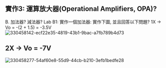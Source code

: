 ## 實作3: 運算放大器(Operational Amplifiers, OPA)?
B. 加法器? 減法器?
Lab B1: 實作一個加法器: 實作下圖, 並且回答以下問題?
1X → Vo = -(2 + 1.5) = -3.5V
![330458142-ecf22e35-4819-43b1-9bac-a7fb789b4d73](https://github.com/s1115161038/EC2024/assets/164996824/e56050dc-eed2-4e91-9cf3-9bc58db5bcaa)

## 2X → Vo = -7V
![330458277-54af60e8-55d9-44cb-b210-3efb1bedfe28](https://github.com/s1115161038/EC2024/assets/164996824/65443383-9a17-4219-acee-f3d1d5670192)
